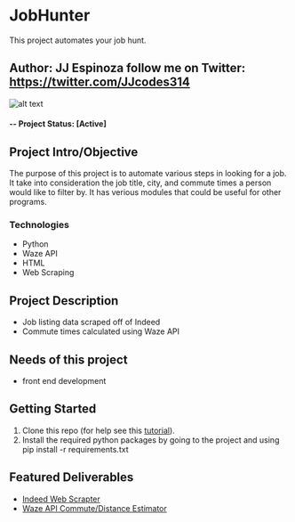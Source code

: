 # JobHunter
This project automates your job hunt.
## Author: JJ Espinoza follow me on Twitter: https://twitter.com/JJcodes314

![alt text](https://github.com/espin086/JobHunter/blob/master/folder_structure.png)

#### -- Project Status: [Active]

## Project Intro/Objective
The purpose of this project is to automate various steps in looking for a job. It take into consideration the job title, city, and commute times a person would like to filter by. It has verious modules that could be useful for other programs. 


### Technologies
* Python
* Waze API
* HTML
* Web Scraping

## Project Description
* Job listing data scraped off of Indeed
* Commute times calculated using Waze API

## Needs of this project

- front end development

## Getting Started

1. Clone this repo (for help see this [tutorial](https://help.github.com/articles/cloning-a-repository/)).
2. Install the required python packages by going to the project and using pip install -r requirements.txt


## Featured Deliverables
* [Indeed Web Scrapter](link)
* [Waze API Commute/Distance Estimator](https://github.com/espin086/JobHunter/tree/master/JobHunter/waze)


